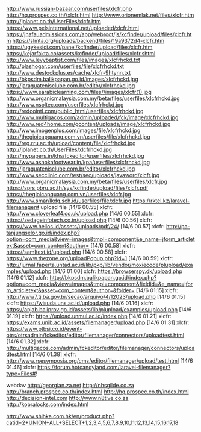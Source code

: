 http://www.russian-bazaar.com/userfiles/xlcfr.php
http://hq.prospec.co.th//xlcfr.html
http://www.orionemlak.net/files/xlcfr.htm
http://jplanet.co.th/UserFiles/xlcfr.htm
https://www.pelsinternational.net/uploaded/xlcfr.html
https://jnafauadmissions.com/app/webroot/js/kcfinder/upload/files/xlcfr.htm
https://slmta.org/uploads/backend/files/19a9372d4-xlcfr.htm
https://ugykesici.com/panel/kcfinder/upload/files/xlcfr.htm
https://kejarfakta.co/assets/kcfinder/upload/files/xlcfr.shtml
http://www.levybaptist.com/files/images/xlcfrhckd.txt
http://plashogar.com/userfiles/file/xlcfrhckd.txt
http://www.destockplus.es/cache/xlcfr-9htynn.txt
http://bkpsdm.balikpapan.go.id/images/xlcfrhckd.jpg
http://jaraguatenisclube.com.br/editor/xlcfrhckd.jpg
https://www.earabiclearning.com/files//images/xlcfr(1).jpg
http://www.organicmalaysia.com.my/beta/files/userfiles/xlcfrhckd.jpg
http://www.nsoltec.com/userfiles/xlcfrhckd.jpg
http://redcointl.com/public_html/userfiles/xlcfrhckd.jpg
http://www.multigacos.com/admin/uploaded/fck/image/xlcfrhckd.jpg
http://www.red4home.com/gcontent/uploads/image/xlcfrhckd.jpg
http://www.imogenplus.com/images/file/xlcfrhckd.jpg
http://thegioicapquang.com.vn/userfiles/file/xlcfrhckd.jpg
http://reg.rru.ac.th/upload/content/file/xlcfrhckd.jpg
http://jplanet.co.th/UserFiles/xlcfrhckd.jpg
http://mypapers.in/khs/fckeditor/userfiles/xlcfrhckd.jpg
http://www.ashokafootwear.in/kpa/userfiles/xlcfrhckd.jpg
http://jaraguatenisclube.com.br/editor/xlcfrhckd.jpg
http://www.secclinic.com/test/sec/uploads/javaword/xlcfr.jpg
http://www.organicmalaysia.com.my/beta/files/userfiles/xlcfr.jpg
https://sprs.pbru.ac.th/sys/kcfinder/upload/files/xlcfr.pdf
https://thegioicapquang.com.vn/userfiles/xlcfr.jpg
http://www.sman1kdg.sch.id/userfiles/file/xlcfr.jpg
https://rktel.kz/laravel-filemanager# upload file
[14/6 00.55] xlcfr: http://www.cloverleaf4.co.uk/upload.php
[14/6 00.55] xlcfr: https://zedageinfotech.co.in/upload.php
[14/6 00.56] xlcfr: https://www.helios.id/assets/uploads/pdf/24/
[14/6 00.57] xlcfr: http://pa-tanjungselor.go.id/index.php?option=com_media&view=images&tmpl=component&e_name=jform_articletext&asset=com_content&author=
[14/6 00.58] xlcfr: https://samltest.id/upload.php
[14/6 00.58] xlcfr: https://www.thezone.org/uploadPopup.php?id=1
[14/6 00.59] xlcfr: http://jurnal.faperta.untad.ac.id/lib/pkp/lib/vendor/moxiecode/plupload/examples/upload.php
[14/6 01.00] xlcfr: https://browserspy.dk/upload.php
[14/6 01.12] xlcfr: http://bkpsdm.balikpapan.go.id/index.php?option=com_media&view=images&tmpl=component&fieldid=&e_name=jform_articletext&asset=com_content&author=&folder=
[14/6 01.15] xlcfr: http://www7.tj.ba.gov.br/secao/arquivo/4/12023/upload.php
[14/6 01.15] xlcfr: https://wisuda.uns.ac.id/upload.php
[14/6 01.16] xlcfr: https://anjab.baliprov.go.id/assets/lib/plupload/examples/upload.php
[14/6 01.19] xlcfr: https://upload.unmul.ac.id/index.php
[14/6 01.21] xlcfr: https://exams.unib.ac.id/assets/filemanager/upload.php
[14/6 01.31] xlcfr: https://www.ptbsi.co.id/event-otrs/otrsadmin/fckeditor/editor/filemanager/connectors/uploadtest.html
[14/6 01.32] xlcfr: http://multigacos.com/admin/fckeditor/editor/filemanager/connectors/uploadtest.html
[14/6 01.38] xlcfr: http://www.rsesymposia.org/cms/editor/filemanager/upload/test.html
[14/6 01.46] xlcfr: https://forum.hotcandyland.com/laravel-filemanager?type=Files#!

webdav
http://georgian.za.net
 http://nhsgilde.co.za
 http://branch.prospec.co.th/index.html
 http://hq.prospec.co.th/index.html
 http://decision-intel.com
 http://www.n8tive.co.za
 http://kobralocks.com/index.html
 
 http://www.shihka.com.hk/en/product.php?catid=2+UNION+ALL+SELECT+1,2,3,4,5,6,7,8,9,10,11,12,13,14,15,16,17,18
